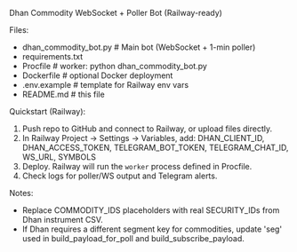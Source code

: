 Dhan Commodity WebSocket + Poller Bot (Railway-ready)

Files:
- dhan_commodity_bot.py     # Main bot (WebSocket + 1-min poller)
- requirements.txt
- Procfile                  # worker: python dhan_commodity_bot.py
- Dockerfile                # optional Docker deployment
- .env.example              # template for Railway env vars
- README.md                 # this file

Quickstart (Railway):
1. Push repo to GitHub and connect to Railway, or upload files directly.
2. In Railway Project -> Settings -> Variables, add:
   DHAN_CLIENT_ID, DHAN_ACCESS_TOKEN, TELEGRAM_BOT_TOKEN, TELEGRAM_CHAT_ID, WS_URL, SYMBOLS
3. Deploy. Railway will run the `worker` process defined in Procfile.
4. Check logs for poller/WS output and Telegram alerts.

Notes:
- Replace COMMODITY_IDS placeholders with real SECURITY_IDs from Dhan instrument CSV.
- If Dhan requires a different segment key for commodities, update 'seg' used in build_payload_for_poll and build_subscribe_payload.
